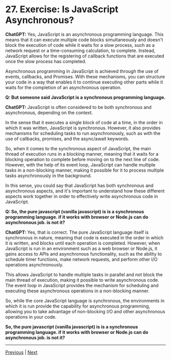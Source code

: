 # 27. Exercise: Is JavaScript Asynchronous?

**ChatGPT:** Yes, JavaScript is an asynchronous programming language. This means that it can execute multiple code blocks simultaneously and doesn't block the execution of code while it waits for a slow process, such as a network request or a time-consuming calculation, to complete. Instead, JavaScript allows for the registering of callback functions that are executed once the slow process has completed.

Asynchronous programming in JavaScript is achieved through the use of events, callbacks, and Promises. With these mechanisms, you can structure your code in a way that enables it to continue executing other parts while it waits for the completion of an asynchronous operation.

**Q: But someone said  JavaScript is a synchronous programming language.**

**ChatGPT:** JavaScript is often considered to be both synchronous and asynchronous, depending on the context.

In the sense that it executes a single block of code at a time, in the order in which it was written, JavaScript is synchronous. However, it also provides mechanisms for scheduling tasks to run asynchronously, such as with the use of callbacks, promises, and the async/await keywords.

So, when it comes to the synchronous aspect of JavaScript, the main thread of execution runs in a blocking manner, meaning that it waits for a blocking operation to complete before moving on to the next line of code. However, with the help of its event loop, JavaScript can handle multiple tasks in a non-blocking manner, making it possible for it to process multiple tasks asynchronously in the background.

In this sense, you could say that JavaScript has both synchronous and asynchronous aspects, and it's important to understand how these different aspects work together in order to effectively write asynchronous code in JavaScript.

**Q: So, the pure javascript (vanilla javascript) is is a synchronous programming language. if it works with browser or Node.js can do asynchronous job. is not it?**

**ChatGPT:**  Yes, that is correct. The pure JavaScript language itself is synchronous in nature, meaning that code is executed in the order in which it is written, and blocks until each operation is completed. However, when JavaScript is run in an environment such as a web browser or Node.js, it gains access to APIs and asynchronous functionality, such as the ability to schedule timer functions, make network requests, and perform other I/O operations asynchronously.

This allows JavaScript to handle multiple tasks in parallel and not block the main thread of execution, making it possible to write asynchronous code. The event loop in JavaScript provides the mechanism for scheduling and executing these asynchronous operations in a non-blocking manner.

So, while the core JavaScript language is synchronous, the environments in which it is run provide the capability for asynchronous programming, allowing you to take advantage of non-blocking I/O and other asynchronous operations in your code.

**So, the pure javascript (vanilla javascript) is is a synchronous programming language. if it works with browser or Node.js can do asynchronous job. is not it?**

---

[Previous](./25_Asynchronous-Callbacks.md) | [Next](./29_Is-Node.js-Multi-Threaded%3F.md)